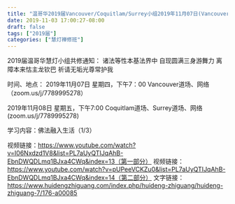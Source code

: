 ```yaml
---
title: "温哥华2019届Vancouver/Coquitlam/Surrey小组2019年11月07日(Vancouver)08日(Coquitla/Surrey)共修"
date: 2019-11-03 17:00:27-08:00
draft: false
tags: ["2019届"]
categories: ["慧灯禅修班"]
---
```

2019届温哥华慧灯小组共修通知：
诸法等性本基法界中
自现圆满三身游舞力
离障本来怙主龙钦巴
祈请无垢光尊常护我

时间、地点：
2019年11月07日 星期四，下午7：00
Vancouver道场、网络（zoom.us/j/7789995278）

2019年11月08日 星期五，下午7:00
Coquitlam道场、Surrey道场、网络(zoom.us/j/7789995278)

学习内容：佛法融入生活（1/3）

视频链接：https://www.youtube.com/watch?v=I06Nxdzd1V8&list=PL7aUyQTIJqAhB-EbnDWQDLmq1BJxa4CWq&index=13（第一部分）
视频链接：https://www.youtube.com/watch?v=pUPeeVCKZu0&list=PL7aUyQTIJqAhB-EbnDWQDLmq1BJxa4CWq&index=14（第二部分）
文字链接：https://www.huidengzhiguang.com/index.php/huideng-zhiguang/huideng-zhiguang-7/176-a00085
